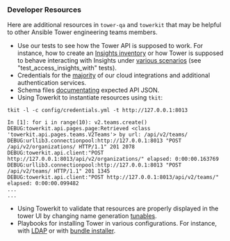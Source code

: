 ### Developer Resources

Here are additional resources in `tower-qa` and `towerkit` that may be helpful to other Ansible Tower engineering teams members.
* Use our tests to see how the Tower API is supposed to work. For instance, how to create an [Insights inventory](https://github.com/ansible/tower-qa/blob/master/tests/api/test_insights.py#L20) or how Tower is supposed to behave interacting with Insights under [various scenarios](https://github.com/ansible/tower-qa/blob/master/tests/api/test_insights.py#L78) (see "test_access_insights_with" tests).
* Credentials for the [majority](https://github.com/ansible/tower-qa/blob/master/config/credentials.vault) of our cloud integrations and additional authentication services.
* Schema files [documentating](https://github.com/ansible/towerkit/tree/master/towerkit/api/schema) expected API JSON.
* Using Towerkit to instantiate resources using `tkit`:
```
tkit -l -c config/credentials.yml -t http://127.0.0.1:8013

In [1]: for i in range(10): v2.teams.create()
DEBUG:towerkit.api.pages.page:Retrieved <class 'towerkit.api.pages.teams.V2Teams'> by url: /api/v2/teams/
DEBUG:urllib3.connectionpool:http://127.0.0.1:8013 "POST /api/v2/organizations/ HTTP/1.1" 201 2078
DEBUG:towerkit.api.client:"POST http://127.0.0.1:8013/api/v2/organizations/" elapsed: 0:00:00.163769
DEBUG:urllib3.connectionpool:http://127.0.0.1:8013 "POST /api/v2/teams/ HTTP/1.1" 201 1345
DEBUG:towerkit.api.client:"POST http://127.0.0.1:8013/api/v2/teams/" elapsed: 0:00:00.099482
...
...
```

* Using Towerkit to validate that resources are properly displayed in the tower UI by changing name generation [tunables](https://github.com/ansible/towerkit/blob/master/towerkit/utils.py#L243).
* Playbooks for installing Tower in various configurations. For instance, with [LDAP](https://github.com/ansible/tower-qa/blob/master/playbooks/deploy-tower-ldap.yml) or with [bundle installer](https://github.com/ansible/tower-qa/blob/master/playbooks/deploy-tower-bundle.yml).
